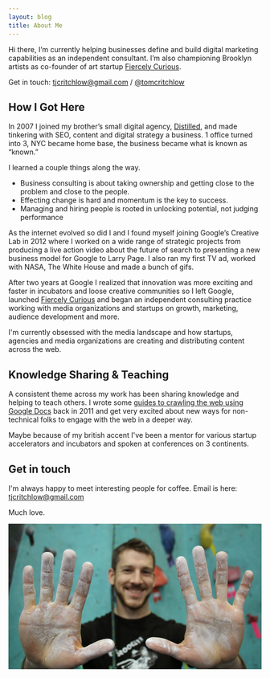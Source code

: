 ```yaml
---
layout: blog
title: About Me
---
```


Hi there, I’m currently helping businesses define and build digital marketing capabilities as an independent consultant. I’m also championing Brooklyn artists as co-founder of art startup [Fiercely Curious](http://www.fiercelycurious.com).

Get in touch: [tjcritchlow@gmail.com](mailto:tjcritchlow@gmail.com) / [@tomcritchlow](http://twitter.com/tomcritchlow) 

## How I Got Here

In 2007 I joined my brother’s small digital agency, [Distilled](http://www.distilled.net), and made tinkering with SEO, content and digital strategy a business. 1 office turned into 3, NYC became home base, the business became what is known as “known.” 

I learned a couple things along the way. 

- Business consulting is about taking ownership and getting close to the problem and close to the people.
- Effecting change is hard and momentum is the key to success.
- Managing and hiring people is rooted in unlocking potential, not judging performance

As the internet evolved so did I and I found myself joining Google’s Creative Lab in 2012 where I worked on a wide range of strategic projects from producing a live action video about the future of search to presenting a new business model for Google to Larry Page. I also ran my first TV ad, worked with NASA, The White House and made a bunch of gifs.
  
After two years at Google I realized that innovation was more exciting and faster in incubators and loose creative communities so I left Google, launched [Fiercely Curious](http://www.fiercelycurious.com) and began an independent consulting practice working with media organizations and startups on growth, marketing, audience development and more.

I'm currently obsessed with the media landscape and how startups, agencies and media organizations are creating and distributing content across the web.  

## Knowledge Sharing & Teaching

A consistent theme across my work has been sharing knowledge and helping to teach others. I wrote some [guides to crawling the web using Google Docs](https://www.distilled.net/blog/distilled/guide-to-google-docs-importxml/) back in 2011 and get very excited about new ways for non-technical folks to engage with the web in a deeper way.

Maybe because of my british accent I've been a mentor for various startup accelerators and incubators and spoken at conferences on 3 continents.
 
## Get in touch

I'm always happy to meet interesting people for coffee. Email is here: [tjcritchlow@gmail.com](mailto:tjcritchlow@gmail.com)

Much love.

![Me. Posing instead of rock climbing.](/images/aboutme.JPG)


